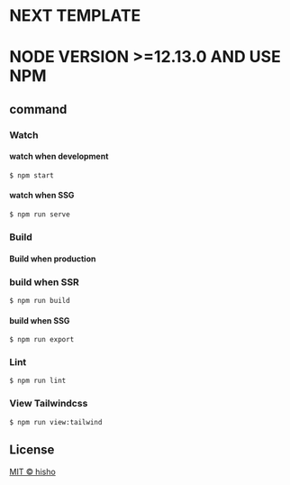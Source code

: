 # NEXT TEMPLATE
# NODE VERSION >=12.13.0 AND USE NPM


## command

### Watch

#### watch when development

```shell script
$ npm start
```

#### watch when SSG

```shell script
$ npm run serve
```

### Build

#### Build when production

### build when SSR

```shell script
$ npm run build
```

#### build when SSG

```shell script
$ npm run export
```

### Lint

```shell
$ npm run lint
```

### View Tailwindcss

```shell script
$ npm run view:tailwind
```

## License

[MIT © hisho](./LICENSE)
